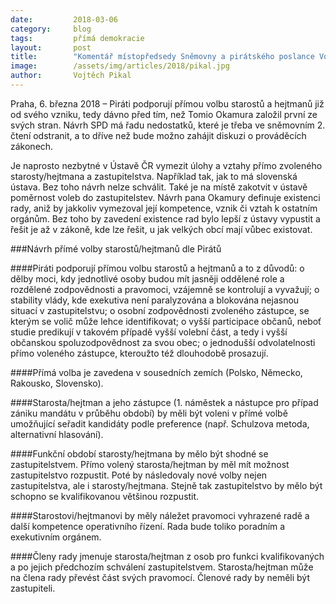 ```yaml
---
date:         2018-03-06
category:     blog
tags:         přímá demokracie
layout:       post
title:        "Komentář místopředsedy Sněmovny a pirátského poslance Vojtěcha Pikala k návrhu přímé volby starostů a hejtmanů"
image:        /assets/img/articles/2018/pikal.jpg
author:       Vojtěch Pikal
---
```


Praha, 6. března 2018 – Piráti podporují přímou volbu starostů a hejtmanů již od svého vzniku, tedy dávno před tím, než Tomio Okamura založil první ze svých stran. Návrh SPD má řadu nedostatků, které je třeba ve sněmovním 2. čtení odstranit, a to dříve než bude možno zahájit diskuzi o prováděcích zákonech.

Je naprosto nezbytné v Ústavě ČR vymezit úlohy a vztahy přímo zvoleného starosty/hejtmana a zastupitelstva. Například tak, jak to má slovenská ústava. Bez toho návrh nelze schválit. Také je na místě zakotvit v ústavě poměrnost voleb do zastupitelstev. Návrh pana Okamury definuje existenci rady, aniž by jakkoliv vymezoval její kompetence, vznik či vztah k ostatním orgánům. Bez toho by zavedení existence rad bylo lepší z ústavy vypustit a řešit je až v zákoně, kde lze řešit, u jak velkých obcí mají vůbec existovat. 

###Návrh přímé volby starostů/hejtmanů dle Pirátů

####Piráti podporují přímou volbu starostů a hejtmanů a to z důvodů:
o dělby moci, kdy jednotlivé osoby budou mít jasněji oddělené role a rozdělené zodpovědnosti a
pravomoci, vzájemně se kontrolují a vyvažují;
o stability vlády, kde exekutiva není paralyzována a blokována nejasnou situací v
zastupitelstvu;
o osobní zodpovědnosti zvoleného zástupce, se kterým se volič může lehce identifikovat;
o vyšší participace občanů, neboť studie predikují v takovém případě vyšší volební část, a tedy i
vyšší občanskou spoluzodpovědnost za svou obec;
o jednodušší odvolatelnosti přímo voleného zástupce, kteroužto též dlouhodobě prosazují.

####Přímá volba je zavedena v sousedních zemích (Polsko, Německo, Rakousko, Slovensko).

####Starosta/hejtman a jeho zástupce (1. náměstek a nástupce pro případ zániku mandátu v průběhu období) by měli být voleni v přímé volbě umožňující seřadit kandidáty podle preference (např. Schulzova metoda, alternativní hlasování).

####Funkční období starosty/hejtmana by mělo být shodné se zastupitelstvem. Přímo volený starosta/hejtman by měl mít možnost zastupitelstvo rozpustit. Poté by následovaly nové volby nejen zastupitelstva, ale i starosty/hejtmana. Stejně tak zastupitelstvo by mělo být schopno se
kvalifikovanou většinou rozpustit.

####Starostovi/hejtmanovi by měly náležet pravomoci vyhrazené radě a další kompetence operativního řízení. Rada bude toliko poradním a exekutivním orgánem.

####Členy rady jmenuje starosta/hejtman z osob pro funkci kvalifikovaných a po jejich předchozím schválení zastupitelstvem. Starosta/hejtman může na člena rady převést část svých pravomocí. Členové rady by neměli být zastupiteli.

